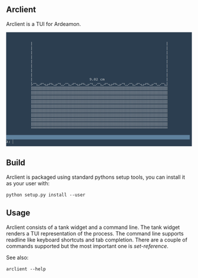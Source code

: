 ## Arclient

Arclient is a TUI for Ardeamon.

![Arclient](https://raw.githubusercontent.com/poljar/Ardaemon/master/tex/figures/arclient.png)

## Build

Arclient is packaged using standard pythons setup tools, you can install it as
your user with:

    python setup.py install --user

## Usage

Arclient consists of a tank widget and a command line. The tank widget
renders a TUI representation of the process. The command line supports readline
like keyboard shortcuts and tab completion. There are a couple of commands
supported but the most important one is *set-reference*.

See also:

    arclient --help
